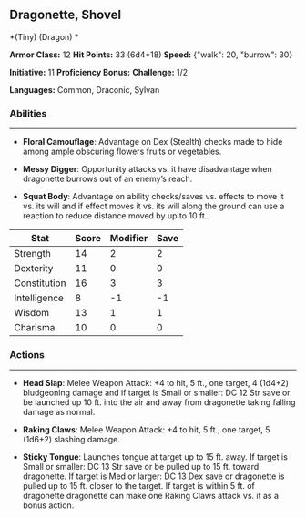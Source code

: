 ## Dragonette, Shovel
*(Tiny) (Dragon) *

**Armor Class:** 12
**Hit Points:** 33 (6d4+18)
**Speed:** {"walk": 20, "burrow": 30}

**Initiative:** 11
**Proficiency Bonus:**
**Challenge:** 1/2

**Languages:** Common, Draconic, Sylvan

### Abilities
 --- 
- **Floral Camouflage**: Advantage on Dex (Stealth) checks made to hide among ample obscuring flowers fruits or vegetables.

- **Messy Digger**: Opportunity attacks vs. it have disadvantage when dragonette burrows out of an enemy’s reach.

- **Squat Body**: Advantage on ability checks/saves vs. effects to move it vs. its will and if effect moves it vs. its will along the ground can use a reaction to reduce distance moved by up to 10 ft..



| Stat | Score | Modifier | Save |
| ---- | ---- | ---- | ---- |
| Strength | 14 | 2 | 2 |
| Dexterity | 11 | 0 | 0 |
| Constitution | 16 | 3 | 3 |
| Intelligence | 8 | -1 | -1 |
| Wisdom | 13 | 1 | 1 |
| Charisma | 10 | 0 | 0 |

### Actions
 --- 
- **Head Slap**: Melee Weapon Attack: +4 to hit, 5 ft., one target, 4 (1d4+2) bludgeoning damage and if target is Small or smaller: DC 12 Str save or be launched up 10 ft. into the air and away from dragonette taking falling damage as normal.

- **Raking Claws**: Melee Weapon Attack: +4 to hit, 5 ft., one target, 5 (1d6+2) slashing damage.

- **Sticky Tongue**: Launches tongue at target up to 15 ft. away. If target is Small or smaller: DC 13 Str save or be pulled up to 15 ft. toward dragonette. If target is Med or larger: DC 13 Dex save or dragonette is pulled up to 15 ft. closer to the target. If target is within 5 ft. of dragonette dragonette can make one Raking Claws attack vs. it as a bonus action.

